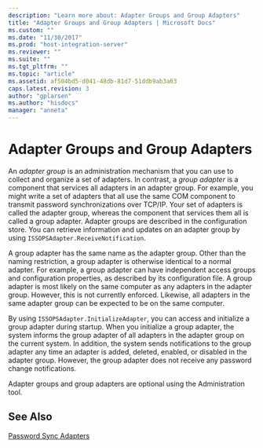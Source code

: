 ```yaml
---
description: "Learn more about: Adapter Groups and Group Adapters"
title: "Adapter Groups and Group Adapters | Microsoft Docs"
ms.custom: ""
ms.date: "11/30/2017"
ms.prod: "host-integration-server"
ms.reviewer: ""
ms.suite: ""
ms.tgt_pltfrm: ""
ms.topic: "article"
ms.assetid: af504bd5-d041-48db-81d7-51ddb9ab3a63
caps.latest.revision: 3
author: "gplarsen"
ms.author: "hisdocs"
manager: "anneta"
---
```

# Adapter Groups and Group Adapters
An *adapter group* is an administration mechanism that you can use to collect and organize a set of adapters. In contrast, a *group adapter* is a component that services all adapters in an adapter group. For example, you might write a set of adapters that all use the same COM component to transmit password synchronizations over TCP/IP. Your set of adapters is called the adapter group, whereas the component that services them all is called a group adapter. Adapter groups are described in the configuration store. You can retrieve information and updates on an adapter group by using `ISSOPSAdapter.ReceiveNotification`.  
  
 A group adapter has the same name as the adapter group. Other than the naming restriction, a group adapter is otherwise identical to a normal adapter. For example, a group adapter can have independent access groups and configuration properties, as described by its configuration file. A group adapter is most likely on the same computer as any adapters in the adapter group. However, this is not currently enforced. Likewise, all adapters in the same adapter group can be expected to be on the same computer.  
  
 By using `ISSOPSAdapter.InitializeAdapter`, you can access and initialize a group adapter during startup. When you initialize a group adapter, the system informs the group adapter of all adapters in the adapter group on the current system. In addition, the system sends notifications to the group adapter any time an adapter is added, deleted, enabled, or disabled in the adapter group. However, the group adapter does not receive any password change notifications.  
  
 Adapter groups and group adapters are optional using the Administration tool.  
  
## See Also  
 [Password Sync Adapters](../esso/password-sync-adapters.md)
